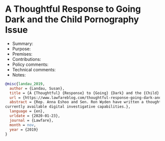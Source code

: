 # A Thoughtful Response to Going Dark and the Child Pornography Issue

- Summary:
- Purpose:
- Premises:
- Contributions:
- Policy comments:
- Technical comments:
- Notes:

```bib
@misc{landau_2019,
  author = {Landau, Susan},
  title = {A {Thoughtful} {Response} to {Going} {Dark} and the {Child} {Pornography} {Issue}},
  url = {https://www.lawfareblog.com/thoughtful-response-going-dark-and-child-pornography-issue},
  abstract = {Rep. Anna Eshoo and Sen. Ron Wyden have written a thoughtful letter calling on law enforcement to employ
currently available digital investigative capabilities.},
  language = {en},
  urldate = {2020-01-23},
  journal = {Lawfare},
  month = nov,
  year = {2019}
}
```
